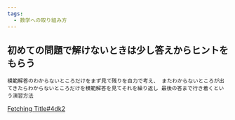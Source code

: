 ```yaml
---
tags:
  - 数学への取り組み方
---
```

## 初めての問題で解けないときは少し答えからヒントをもらう

```
模範解答のわからないところだけをまず見て残りを自力で考え、 またわからないところが出てきたらわからないところだけを模範解答を見てそれを繰り返し 最後の答まで行き着くという演習方法
```

[Fetching Title#4dk2](https://www.goukaku-tensi.info/content-benkyouhou-mathematics-lesson.html)


